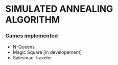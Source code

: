 # SIMULATED ANNEALING ALGORITHM #

### Games implemented  ###

* N-Queens
* Magic Square [in developement]
* Salesman Traveler